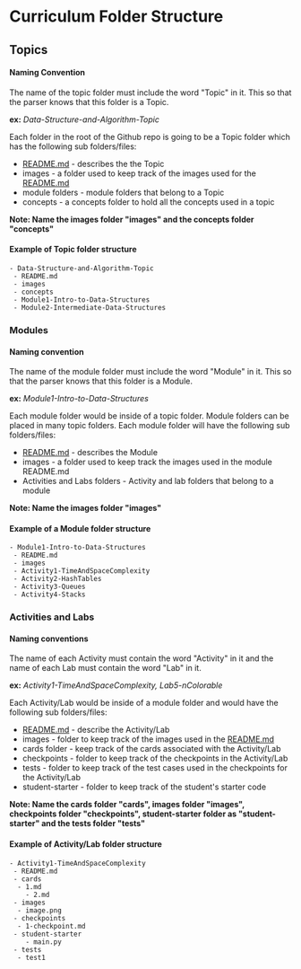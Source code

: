 # Curriculum Folder Structure

## Topics

#### Naming Convention

The name of the topic folder must include the word "Topic" in it. This so that the parser knows that this folder is a Topic.

**ex:** _Data-Structure-and-Algorithm-Topic_

Each folder in the root of the Github repo is going to be a Topic folder which has the following sub folders/files:

* [README.md](http://readme.md) - describes the the Topic
* images - a folder used to keep track of the images used for the [README.md](http://readme.md)
* module folders - module folders that belong to a Topic
* concepts - a concepts folder to hold all the concepts used in a topic

**Note: Name the images folder "images" and the concepts folder "concepts"**

#### Example of Topic folder structure

```text
- Data-Structure-and-Algorithm-Topic
 - README.md
 - images
 - concepts
 - Module1-Intro-to-Data-Structures
 - Module2-Intermediate-Data-Structures
```

### Modules

#### Naming convention

The name of the module folder must include the word "Module" in it. This so that the parser knows that this folder is a Module.

**ex:** _Module1-Intro-to-Data-Structures_

Each module folder would be inside of a topic folder. Module folders can be placed in many topic folders. Each module folder will have the following sub folders/files:

* [README.md](http://readme.md) - describes the Module
* images - a folder used to keep track the images used in the module README.md
* Activities and Labs folders - Activity and lab folders that belong to a module

**Note: Name the images folder "images"**

#### Example of a Module folder structure

```text
- Module1-Intro-to-Data-Structures
 - README.md
 - images
 - Activity1-TimeAndSpaceComplexity
 - Activity2-HashTables
 - Activity3-Queues
 - Activity4-Stacks
```

### Activities and Labs

#### Naming conventions

The name of each Activity must contain the word "Activity" in it and the name of each Lab must contain the word "Lab" in it.

**ex:** _Activity1-TimeAndSpaceComplexity, Lab5-nColorable_

Each Activity/Lab would be inside of a module folder and would have the following sub folders/files:

* [README.md](http://readme.md) - describe the Activity/Lab
* images - folder to keep track of the images used in the [README.md](http://README.md)
* cards folder - keep track of the cards associated with the Activity/Lab
* checkpoints - folder to keep track of the checkpoints in the Activity/Lab
* tests - folder to keep track of the test cases used in the checkpoints for the Activity/Lab
* student-starter - folder to keep track of the student's starter code

**Note: Name the cards folder "cards", images folder "images", checkpoints folder "checkpoints", student-starter folder as "student-starter" and the tests folder "tests"**

#### Example of Activity/Lab folder structure

```text
- Activity1-TimeAndSpaceComplexity
 - README.md
 - cards
  - 1.md
    - 2.md
 - images
  - image.png
 - checkpoints
  - 1-checkpoint.md
 - student-starter
    - main.py
 - tests
  - test1
```

